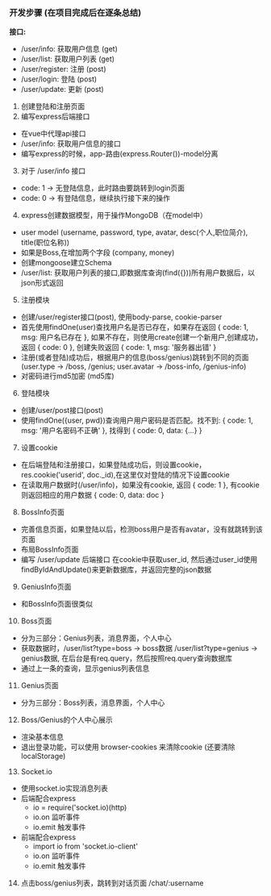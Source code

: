 ### 开发步骤 (在项目完成后在逐条总结)

**接口:**
- /user/info: 获取用户信息 (get)
- /user/list: 获取用户列表 (get)
- /user/register: 注册 (post)
- /user/login: 登陆 (post)
- /user/update: 更新 (post)

1. 创建登陆和注册页面
2. 编写express后端接口
  - 在vue中代理api接口
  - /user/info: 获取用户信息的接口
  - 编写express的时候，app-路由(express.Router())-model分离
3. 对于 /user/info 接口
  - code: 1 -> 无登陆信息，此时路由要跳转到login页面
  - code: 0 -> 有登陆信息，继续执行接下来的操作
4. express创建数据模型，用于操作MongoDB（在model中）
  - user model (username, password, type, avatar, desc(个人,职位简介), title(职位名称))
  - 如果是Boss,在增加两个字段 (company, money)
  - 创建mongoose建立Schema
  - /user/list: 获取用户列表的接口,即数据库查询(find({}))所有用户数据后，以json形式返回
5. 注册模块
  - 创建/user/register接口(post), 使用body-parse, cookie-parser
  - 首先使用findOne(user)查找用户名是否已存在，如果存在返回 { code: 1, msg: 用户名已存在 }, 如果不存在，则使用create创建一个新用户,创建成功，返回 { code: 0 }, 创建失败返回 { code: 1, msg: '服务器出错' }
  - 注册(或者登陆)成功后，根据用户的信息(boss/genius)跳转到不同的页面(user.type -> /boss, /genius; user.avatar -> /boss-info, /genius-info)
  - 对密码进行md5加密 (md5库)
6. 登陆模块
  - 创建/user/post接口(post)
  - 使用findOne({user, pwd})查询用户用户密码是否匹配。找不到: { code: 1, msg: '用户名密码不正确' }, 找得到 { code: 0, data: {...} }
7. 设置cookie
  - 在后端登陆和注册接口，如果登陆成功后，则设置cookie，res.cookie('userid', doc._id),在这里仅对登陆的情况下设置cookie
  - 在读取用户数据时(/user/info)，如果没有cookie, 返回 { code: 1 }, 有cookie则返回相应的用户数据 { code: 0, data: doc }

8. BossInfo页面
  - 完善信息页面，如果登陆以后，检测boss用户是否有avatar，没有就跳转到该页面
  - 布局BossInfo页面
  - 编写 /user/update 后端接口 在cookie中获取user_id, 然后通过user_id使用findByIdAndUpdate()来更新数据库，并返回完整的json数据

9. GeniusInfo页面
  - 和BossInfo页面很类似

10. Boss页面
  - 分为三部分：Genius列表，消息界面，个人中心
  - 获取数据时，/user/list?type=boss -> boss数据 /user/list?type=genius -> genius数据, 在后台是有req.query，然后按照req.query查询数据库
  - 通过上一条的查询，显示genius列表信息

11. Genius页面
  - 分为三部分：Boss列表，消息界面，个人中心

12. Boss/Genius的个人中心展示
  - 渲染基本信息
  - 退出登录功能，可以使用 browser-cookies 来清除cookie (还要清除localStorage)

13. Socket.io
  - 使用socket.io实现消息列表
  - 后端配合express
    - io = require('socket.io)(http)
    - io.on 监听事件
    - io.emit 触发事件
  - 前端配合express
    - import io from 'socket.io-client'
    - io.on 监听事件
    - io.emit 触发事件

14. 点击boss/genius列表，跳转到对话页面 /chat/:username
